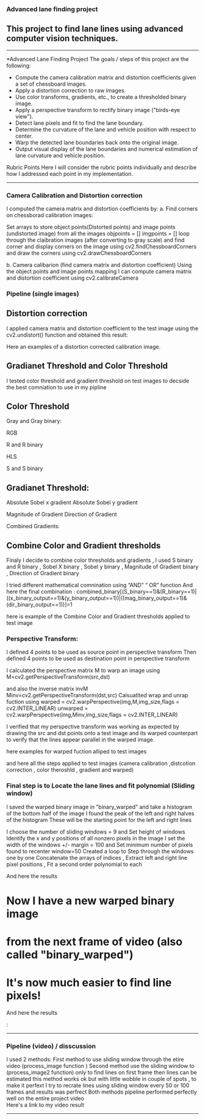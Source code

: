 ### Advanced lane finding project
## This project to find lane lines using advanced computer vision techniques.
________________________________________
*Advanced Lane Finding Project
The goals / steps of this project are the following:
*	Compute the camera calibration matrix and distortion coefficients given a set of chessboard images.
*	Apply a distortion correction to raw images.
*	Use color transforms, gradients, etc., to create a thresholded binary image.
*	Apply a perspective transform to rectify binary image ("birds-eye view").
*	Detect lane pixels and fit to find the lane boundary.
*	Determine the curvature of the lane and vehicle position with respect to center.
*	Warp the detected lane boundaries back onto the original image.
*	Output visual display of the lane boundaries and numerical estimation of lane curvature and vehicle position.

Rubric Points
Here I will consider the rubric points individually and describe how I addressed each point in my implementation.
________________________________________
### Camera Calibration and Distortion correction
I computed the camera matrix and distortion coefficients by:
a.	Find corners on chessborad calibration images:

Set arrays to store object points(Distorted points) and image points (undistorted image) from all the images
objpoints = [] 
imgpoints = []
loop through the claibration images (after converting to gray scale) and find corner and display corners on the image using cv2.findChessboardCorners and draw the corners using cv2.drawChessboardCorners

b.	Camera calibarion (find camera matrix and distortion coefficient)
Using the object points and image points mapping I can compute camera matrix and distortion coefficient using cv2.calibrateCamera

### Pipeline (single images)

## Distortion correction
I applied camera matrix and distortion coefficient to the test image using the cv2.undistort() function and obtained this result:


  Here an examples of a distortion corrected calibration image.



## Gradianet Threshold and Color Threshold
I tested color threshold and gradient threshold on test images to decside the best comniation to use in my pipline

## Color Threshold

Gray and Gray binary:


RGB

R and R binary

HLS

S and S binary



## Gradianet Threshold:
 
Absolute Sobel x gradient
Absolute Sobel y gradient

Magnitude of Gradient
Direction of Gradient

Combined Gradients:
 


## Combine Color and Gradient thresholds

Finaly I decide to combine color thresholds and gradients , I used S binary and R binary , Sobel X binary , Sobel y binary , Magnitude of Gradient binary ,
Direction of Gradient binary 

I tried different mathematical comnination using “AND”  “ OR” function 
And here the final combination :
combined_binary[(S_binary==1)&(R_binary==1)|((x_binary_output==1)&(y_binary_output==1))|((mag_binary_output==1)&(dir_binary_output==1))]=1

 here is example of the Combine Color and Gradient thresholds applied to test image




### Perspective Transform:

I defined 4 points to be used as source point in perspective transform
Then defined 4 points to be used as destination point in perspective transform

 



I calculated the perspective matrix M to warp an image using 
        M=cv2.getPerspectiveTransform(src,dst)

and also the inverse matrix invM  
 Minv=cv2.getPerspectiveTransform(dst,src)
Calsuatlted wrap and unrap fuction using 
warped = cv2.warpPerspective(img,M,img_size,flags = cv2.INTER_LINEAR)
        unwarped = cv2.warpPerspective(img,Minv,img_size,flags = cv2.INTER_LINEAR)

I verified that my perspective transform was working as expected by drawing the src and dst points onto a test image and its warped counterpart to verify that the lines appear parallel in the warped image.

here examples for warped fuction alliped to test images




and here all the steps applied to test images (camera calibration ,distcotion correction , color theroshld , gradient and warped)


### Final step is to Locate the lane lines and fit polynomial (Sliding window)
l saved the warped binary image in "binary_warped" and take a histogram of the bottom half of the image 
I found the peak of the left and right halves of the histogram
 These will be the starting point for the left and right lines

I choose the number of sliding windows = 9 and Set height of windows
Identify the x and y positions of all nonzero pixels in the image
I set the width of the windows +/- margin = 100 and Set minimum number of pixels found to recenter window=50
Created a loop to Step through the windows one by one
Concatenate the arrays of indices , Extract left and right line pixel positions , Fit a second order polynomial to each 

And here the results


# Now I have a new warped binary image 
# from the next frame of video (also called "binary_warped")
# It's now much easier to find line pixels!
And here the results





 
 
 
   :
 
________________________________________
### Pipeline (video) / disscussion
I used 2 methods:
First method to use sliding window through the etire video (process_image function )
Second method use the sliding window to (process_image2 function) only to find lines on first frame then lines can be estimated this method works ok but with little wobble in couple of spots , to make it perfext I try to recrate lines using sliding window every 50 or 100 frames and results was perfrect 
Both methods pipeline performed perfectly well on the entire project video  
Here's a link to my video result
________________________________________
 
 

